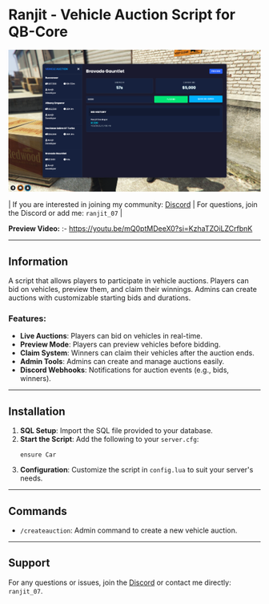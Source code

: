 # Ranjit - Vehicle Auction Script for QB-Core

![Preview](image.png)

| If you are interested in joining my community: [Discord](https://discord.gg/TdDRdWpeJz) | For questions, join the Discord or add me: `ranjit_07` |

**Preview Video:** :- https://youtu.be/mQ0ptMDeeX0?si=KzhaTZOiLZCrfbnK



---

## Information

A script that allows players to participate in vehicle auctions. Players can bid on vehicles, preview them, and claim their winnings. Admins can create auctions with customizable starting bids and durations.

### Features:
- **Live Auctions**: Players can bid on vehicles in real-time.
- **Preview Mode**: Players can preview vehicles before bidding.
- **Claim System**: Winners can claim their vehicles after the auction ends.
- **Admin Tools**: Admins can create and manage auctions easily.
- **Discord Webhooks**: Notifications for auction events (e.g., bids, winners).


---

## Installation

1. **SQL Setup**: Import the SQL file provided to your database.
2. **Start the Script**: Add the following to your `server.cfg`:
   ```
   ensure Car
   ```
3. **Configuration**: Customize the script in `config.lua` to suit your server's needs.

---

## Commands

- `/createauction`: Admin command to create a new vehicle auction.

---

## Support

For any questions or issues, join the [Discord](https://discord.gg/TdDRdWpeJz) or contact me directly: `ranjit_07`.
